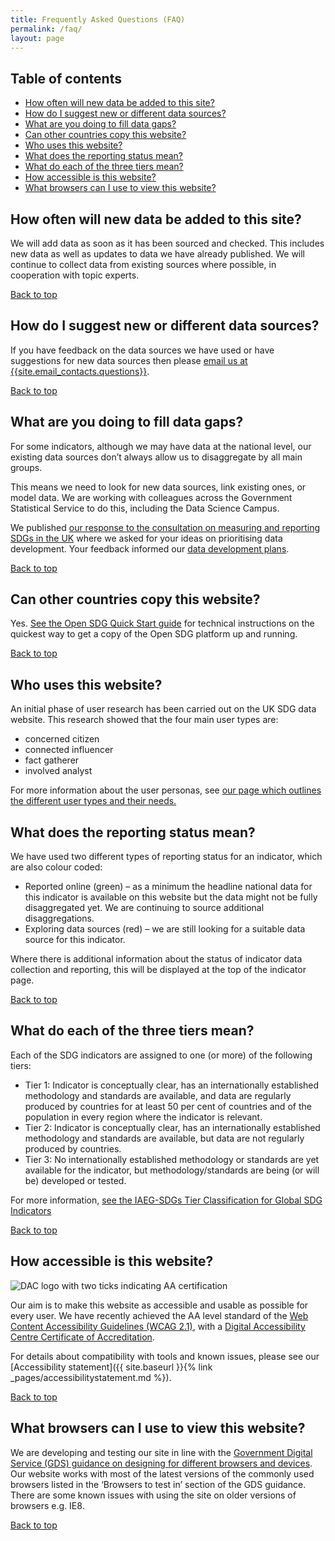 ```yaml
---
title: Frequently Asked Questions (FAQ)
permalink: /faq/
layout: page
---
```

## Table of contents
- [How often will new data be added to this site?](#how-often-will-new-data-be-added-to-this-site)
- [How do I suggest new or different data sources?](#how-do-i-suggest-new-or-different-data-sources)
- [What are you doing to fill data gaps?](#what-are-you-doing-to-fill-data-gaps)
- [Can other countries copy this website?](#can-other-countries-copy-this-website)
- [Who uses this website?](#who-uses-this-website)
- [What does the reporting status mean?](#what-does-the-reporting-status-mean)
- [What do each of the three tiers mean?](#what-do-each-of-the-three-tiers-mean)
- [How accessible is this website?](#how-accessible-is-this-website)
- [What browsers can I use to view this website?](#what-browsers-can-i-use-to-view-this-website)

## How often will new data be added to this site?
We will add data as soon as it has been sourced and checked. This includes new data as well as updates to data we have already published. We will continue to collect data from existing sources where possible, in cooperation with topic experts.

[Back to top](#table-of-contents)

## How do I suggest new or different data sources?
If you have feedback on the data sources we have used or have suggestions for new data sources then please <i class="fa fa-envelope"></i> <a href="mailto:{{site.email_contacts.questions}}">email us at {{site.email_contacts.questions}}</a>.

[Back to top](#table-of-contents)

## What are you doing to fill data gaps?
For some indicators, although we may have data at the national level, our existing data sources don’t always allow us to disaggregate by all main groups.

This means we need to look for new data sources, link existing ones, or model data. We are working with colleagues across the Government Statistical Service to do this, including the Data Science Campus.

We published [our response to the consultation on measuring and reporting SDGs in the UK](https://consultations.ons.gov.uk/sustainable-development-goals/ons-approach-to-measuring-reporting-sdgs-in-the-uk/) where we asked for your ideas on prioritising data development. Your feedback informed our [data development plans](https://www.ons.gov.uk/economy/environmentalaccounts/articles/ukdatagapsinclusivedataactionplantowardstheglobalsustainabledevelopmentgoalindicators/2018-03-19).

[Back to top](#table-of-contents)


## Can other countries copy this website?
Yes. [See the Open SDG Quick Start guide](https://open-sdg.readthedocs.io/en/latest/quick-start/) for technical instructions on the quickest way to get a copy of the Open SDG platform up and running.

[Back to top](#table-of-contents)

## Who uses this website?
An initial phase of user research has been carried out on the UK SDG data website. This research showed that the four main user types are:

* concerned citizen
* connected influencer
* fact gatherer
* involved analyst

For more information about the user personas, see <a href="{{ site.baseurl }}{% link _pages/userpersonas.md %}">our page which outlines the different user types and their needs.</a>

## What does the reporting status mean?
We have used two different types of reporting status for an indicator, which are also colour coded:

* Reported online (green) – as a minimum the headline national data for this indicator is available on this website but the data might not be fully disaggregated yet. We are continuing to source additional disaggregations.
* Exploring data sources (red) – we are still looking for a suitable data source for this indicator.

Where there is additional information about the status of indicator data collection and reporting, this will be displayed at the top of the indicator page.

[Back to top](#table-of-contents)

## What do each of the three tiers mean? 
Each of the SDG indicators are assigned to one (or more) of the following tiers:
- Tier 1: Indicator is conceptually clear, has an internationally established methodology and standards are available, and data are regularly produced by countries for at least 50 per cent of countries and of the population in every region where the indicator is relevant.
- Tier 2: Indicator is conceptually clear, has an internationally established methodology and standards are available, but data are not regularly produced by countries.
- Tier 3: No internationally established methodology or standards are yet available for the indicator, but methodology/standards are being (or will be) developed or tested.

For more information, [see the IAEG-SDGs Tier Classification for Global SDG Indicators](https://unstats.un.org/sdgs/iaeg-sdgs/tier-classification/)

[Back to top](#table-of-contents)

## How accessible is this website?

![DAC logo with two ticks indicating AA certification](https://sustainabledevelopment-uk.github.io/public/dac_logo_with_two_ticks.png)

Our aim is to make this website as accessible and usable as possible for every user. We have recently achieved the AA level standard of the [Web Content Accessibility Guidelines (WCAG 2.1)](https://www.gov.uk/service-manual/helping-people-to-use-your-service/understanding-wcag), with a [Digital Accessibility Centre Certificate of Accreditation](http://digitalaccessibilitycentre.org/index.php/office-for-national-statistics-sdg).

For details about compatibility with tools and known issues, please see our [Accessibility statement]({{ site.baseurl }}{% link _pages/accessibilitystatement.md %}).

[Back to top](#table-of-contents)

## What browsers can I use to view this website?
We are developing and testing our site in line with the [Government Digital Service (GDS) guidance on designing for different browsers and devices](https://www.gov.uk/service-manual/technology/designing-for-different-browsers-and-devices). Our website works with most of the latest versions of the commonly used browsers listed in the ‘Browsers to test in’ section of the GDS guidance. There are some known issues with using the site on older versions of browsers e.g. IE8.

[Back to top](#table-of-contents)
